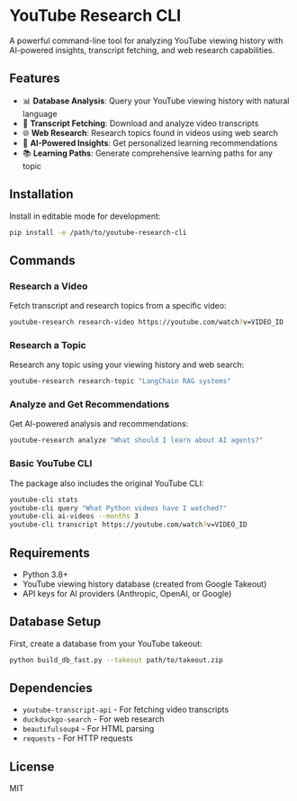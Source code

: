# YouTube Research CLI

A powerful command-line tool for analyzing YouTube viewing history with AI-powered insights, transcript fetching, and web research capabilities.

## Features

- 📊 **Database Analysis**: Query your YouTube viewing history with natural language
- 📝 **Transcript Fetching**: Download and analyze video transcripts
- 🌐 **Web Research**: Research topics found in videos using web search
- 🤖 **AI-Powered Insights**: Get personalized learning recommendations
- 📚 **Learning Paths**: Generate comprehensive learning paths for any topic

## Installation

Install in editable mode for development:

```bash
pip install -e /path/to/youtube-research-cli
```

## Commands

### Research a Video
Fetch transcript and research topics from a specific video:
```bash
youtube-research research-video https://youtube.com/watch?v=VIDEO_ID
```

### Research a Topic
Research any topic using your viewing history and web search:
```bash
youtube-research research-topic "LangChain RAG systems"
```

### Analyze and Get Recommendations
Get AI-powered analysis and recommendations:
```bash
youtube-research analyze "What should I learn about AI agents?"
```

### Basic YouTube CLI
The package also includes the original YouTube CLI:
```bash
youtube-cli stats
youtube-cli query "What Python videos have I watched?"
youtube-cli ai-videos --months 3
youtube-cli transcript https://youtube.com/watch?v=VIDEO_ID
```

## Requirements

- Python 3.8+
- YouTube viewing history database (created from Google Takeout)
- API keys for AI providers (Anthropic, OpenAI, or Google)

## Database Setup

First, create a database from your YouTube takeout:
```bash
python build_db_fast.py --takeout path/to/takeout.zip
```

## Dependencies

- `youtube-transcript-api` - For fetching video transcripts
- `duckduckgo-search` - For web research
- `beautifulsoup4` - For HTML parsing
- `requests` - For HTTP requests

## License

MIT